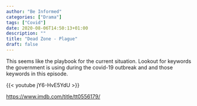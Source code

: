 ```yaml
---
author: "Be Informed"
categories: ["Drama"]
tags: ["Covid"]
date: 2020-08-06T14:50:13+01:00
description: ""
title: "Dead Zone - Plague"
draft: false
---
```


This seems like the playbook for the current situation.
Lookout for keywords the government is using during the covid-19 outbreak and and those keywords in this episode.

{{< youtube jY6-HvE5YdU >}}

https://www.imdb.com/title/tt0556179/